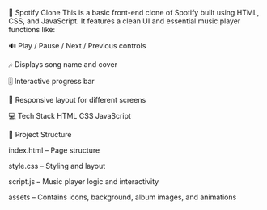 🎵 Spotify Clone
This is a basic front-end clone of Spotify built using HTML, CSS, and JavaScript. It features a clean UI and essential music player functions like:

🔊 Play / Pause / Next / Previous controls

🎶 Displays song name and cover

🎚️ Interactive progress bar

📱 Responsive layout for different screens

💻 Tech Stack
HTML
CSS
JavaScript

📂 Project Structure

index.html – Page structure

style.css – Styling and layout

script.js – Music player logic and interactivity

assets – Contains icons, background, album images, and animations


